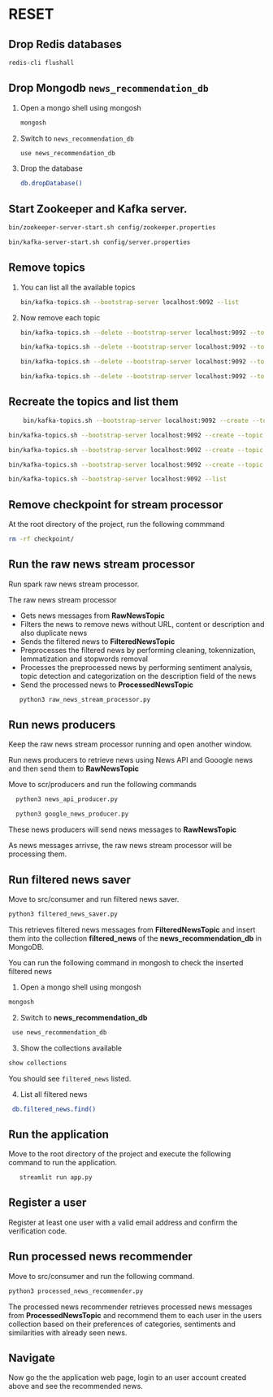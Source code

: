 # RESET

## Drop Redis databases

```sh
redis-cli flushall
```

## Drop Mongodb `news_recommendation_db`

1. Open a mongo shell using mongosh

    ```sh
    mongosh
    ```

2. Switch to `news_recommendation_db`

   ```sh
   use news_recommendation_db
   ```

3. Drop the database

   ```sh
   db.dropDatabase()
   ```

## Start Zookeeper and Kafka server.

```sh
bin/zookeeper-server-start.sh config/zookeeper.properties
```

```sh
bin/kafka-server-start.sh config/server.properties
```

## Remove topics

1. You can list all the available topics

   ```sh
   bin/kafka-topics.sh --bootstrap-server localhost:9092 --list
   ```

2. Now remove each topic

    ```sh
    bin/kafka-topics.sh --delete --bootstrap-server localhost:9092 --topic  RawNewsTopic
    ```
    
    ```sh
    bin/kafka-topics.sh --delete --bootstrap-server localhost:9092 --topic  FilteredNewsTopic
    ```
    
    ```sh
    bin/kafka-topics.sh --delete --bootstrap-server localhost:9092 --topic  ProcessedNewsTopic
    ```
    
     
    ```sh
    bin/kafka-topics.sh --delete --bootstrap-server localhost:9092 --topic  InteractionsTopic
    ```
## Recreate the topics and list them

```sh
    bin/kafka-topics.sh --bootstrap-server localhost:9092 --create --topic RawNewsTopic --partitions 4 --replication-factor 1
```
 
   ```sh
   bin/kafka-topics.sh --bootstrap-server localhost:9092 --create --topic FilteredNewsTopic --partitions 4 --replication-factor 1
   ```

   ```sh
   bin/kafka-topics.sh --bootstrap-server localhost:9092 --create --topic ProcessedNewsTopic --partitions 4 --replication-factor 1
   ```

  ```sh
  bin/kafka-topics.sh --bootstrap-server localhost:9092 --create --topic InteractionsTopic --partitions 4 --replication-factor 1
  ```

   ```sh
   bin/kafka-topics.sh --bootstrap-server localhost:9092 --list
   ```

## Remove checkpoint for stream processor

At the root directory of the project, run the following commmand

```sh
rm -rf checkpoint/
```

## Run the raw news stream processor

Run spark raw news stream processor.

The raw news stream processor

   - Gets news messages from **RawNewsTopic**
   - Filters the news to remove news without URL, content or description and also duplicate news
   - Sends the filtered news to **FilteredNewsTopic**
   - Preprocesses the filtered news by performing cleaning, tokennization, lemmatization and stopwords removal
   - Processes the preprocessed news by performing sentiment analysis, topic detection and categorization on the description field of the news
   - Send the processed news to **ProcessedNewsTopic**

```sh
   python3 raw_news_stream_processor.py
```

## Run news producers 

Keep the raw news stream processor running and open another window.

Run news producers to retrieve news using News API and Gooogle news and then send them to **RawNewsTopic**

Move to scr/producers and run the following commands

 ```sh
   python3 news_api_producer.py
```

 ```sh
   python3 google_news_producer.py
```

These news producers will send news messages to **RawNewsTopic**

As news messages arrivse, the raw news stream processor will be processing them.

## Run filtered news saver

Move to src/consumer and run filtered news saver.

```sh
python3 filtered_news_saver.py
```

This retrieves filtered news messages from **FilteredNewsTopic** and insert them into the collection **filtered_news** of the **news_recommendation_db** in MongoDB.

You can run the following command in mongosh to check the inserted filtered news

   1. Open a mongo shell using mongosh

   ```sh
   mongosh
   ```
   2. Switch to **news_recommendation_db**

   ```sh
    use news_recommendation_db
   ```

   3. Show the collections available

   ```sh
   show collections
   ```

   You should see `filtered_news` listed.

   4. List all filtered news

   ```sh
    db.filtered_news.find()
   ```

## Run the application

Move to the root directory of the project and execute the following command to run the application.

```sh
   streamlit run app.py
```

## Register a user

Register at least one user with a valid email address and confirm the verification code.

## Run processed news recommender

Move to src/consumer and run the following command.

```sh
python3 processed_news_recommender.py
```

The processed news recommender retrieves processed news messages from **ProcessedNewsTopic** and recommend them to each user in the users collection based on their preferences of categories, sentiments and similarities with already seen news.

## Navigate

Now go the the application web page, login to an user account created above and see the recommended news.
